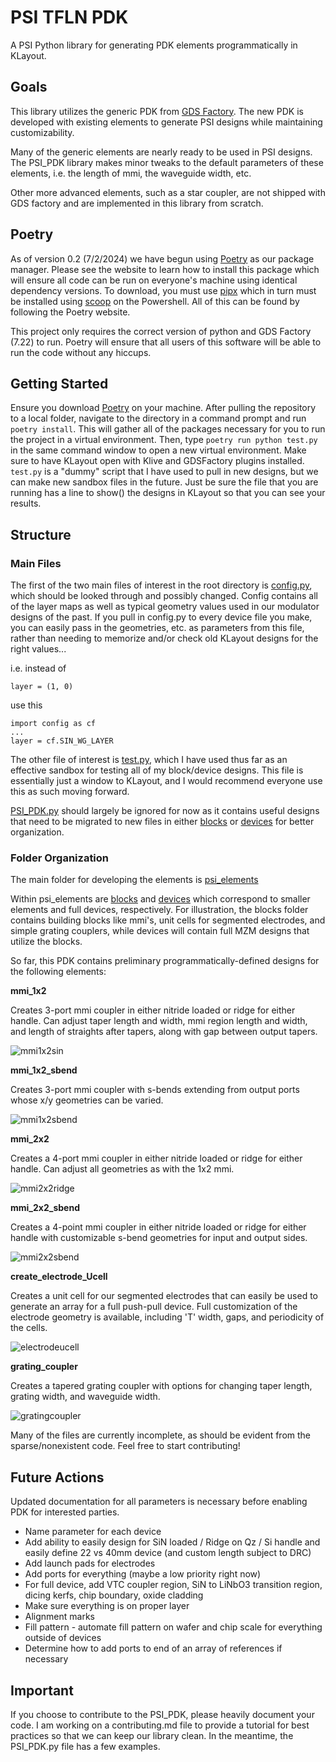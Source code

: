 # PSI TFLN PDK

A PSI Python library for generating PDK elements programmatically in KLayout.


## Goals

This library utilizes the generic PDK from [GDS Factory](https://gdsfactory.github.io/gdsfactory/index.html). The new PDK is developed with existing elements to generate PSI designs while maintaining customizability.

Many of the generic elements are nearly ready to be used in PSI designs. The PSI_PDK library makes minor tweaks to the default parameters of these elements, i.e. the length of mmi, the waveguide width, etc.

Other more advanced elements, such as a star coupler, are not shipped with GDS factory and are implemented in this library from scratch.

## Poetry

As of version 0.2 (7/2/2024) we have begun using [Poetry](https://python-poetry.org/docs/) as our package manager. Please see the website to learn how to install this package which will ensure all code can be run on everyone's machine using identical dependency versions. To download, you must use [pipx](https://pipx.pypa.io/stable/installation/) which in turn must be installed using [scoop](https://scoop.sh/) on the Powershell. All of this can be found by following the Poetry website.

This project only requires the correct version of python and GDS Factory (7.22) to run. Poetry will ensure that all users of this software will be able to run the code without any hiccups.

## Getting Started

Ensure you download [Poetry](https://python-poetry.org/docs/) on your machine. After pulling the repository to a local folder, navigate to the directory in a command prompt and run ``` poetry install ```. This will gather all of the packages necessary for you to run the project in a virtual environment. Then, type ``` poetry run python test.py ``` in the same command window to open a new virtual environment. Make sure to have KLayout open with Klive and GDSFactory plugins installed. ``` test.py ``` is a "dummy" script that I have used to pull in new designs, but we can make new sandbox files in the future. Just be sure the file that you are running has a line to show() the designs in KLayout so that you can see your results.

## Structure

### Main Files

The first of the two main files of interest in the root directory is [config.py](./config.py), which should be looked through and possibly changed. Config contains all of the layer maps as well as typical geometry values used in our modulator designs of the past. If you pull in config.py to every device file you make, you can easily pass in the geometries, etc. as parameters from this file, rather than needing to memorize and/or check old KLayout designs for the right values...  

i.e. instead of

``` layer = (1, 0) ```

use this

```
import config as cf
...
layer = cf.SIN_WG_LAYER
```

The other file of interest is [test.py](./test.py), which I have used thus far as an effective sandbox for testing all of my block/device designs. This file is essentially just a window to KLayout, and I would recommend everyone use this as such moving forward.

[PSI_PDK.py](./PSI_PDK.py) should largely be ignored for now as it contains useful designs that need to be migrated to new files in either [blocks](./psi_elements/blocks/) or [devices](./psi_elements/devices/) for better organization.

### Folder Organization

The main folder for developing the elements is [psi_elements](./psi_elements/)

Within psi_elements are [blocks](./psi_elements/blocks/) and [devices](./psi_elements/devices/) which correspond to smaller elements and full devices, respectively. For illustration, the blocks folder contains building blocks like mmi's, unit cells for segmented electrodes, and simple grating couplers, while devices will contain full MZM designs that utilize the blocks.

So far, this PDK contains preliminary programmatically-defined designs for the following elements:

**mmi_1x2**

Creates 3-port mmi coupler in either nitride loaded or ridge for either handle. Can adjust taper length and width, mmi region length and width, and length of straights after tapers, along with gap between output tapers.

![mmi1x2sin](./photos/mmi1x2.png)

**mmi_1x2_sbend**

Creates 3-port mmi coupler with s-bends extending from output ports whose x/y geometries can be varied.

![mmi1x2sbend](./photos/mmi_1x2_sbend.png)

**mmi_2x2**

Creates a 4-port mmi coupler in either nitride loaded or ridge for either handle. Can adjust all geometries as with the 1x2 mmi.

![mmi2x2ridge](./photos/mmi_2x2.png)

**mmi_2x2_sbend**

Creates a 4-point mmi coupler in either nitride loaded or ridge for either handle with customizable s-bend geometries for input and output sides.

![mmi2x2sbend](./photos/mmi_2x2_sbend.png)

**create_electrode_Ucell**

Creates a unit cell for our segmented electrodes that can easily be used to generate an array for a full push-pull device. Full customization of the electrode geometry is available, including 'T' width, gaps, and periodicity of the cells.

![electrodeucell](./photos/create_electrode_ucell.png)

**grating_coupler**

Creates a tapered grating coupler with options for changing taper length, grating width, and waveguide width.

![gratingcoupler](./photos/grating_coupler.png)


Many of the files are currently incomplete, as should be evident from the sparse/nonexistent code. Feel free to start contributing!


## Future Actions

Updated documentation for all parameters is necessary before enabling PDK for interested parties.

- Name parameter for each device
- Add ability to easily design for SiN loaded / Ridge on Qz / Si handle and easily define 22 vs 40mm device (and custom length subject to DRC)
- Add launch pads for electrodes
- Add ports for everything (maybe a low priority right now)
- For full device, add VTC coupler region, SiN to LiNbO3 transition region, dicing kerfs, chip boundary, oxide cladding
- Make sure everything is on proper layer
- Alignment marks
- Fill pattern - automate fill pattern on wafer and chip scale for everything outside of devices
- Determine how to add ports to end of an array of references if necessary


## Important

If you choose to contribute to the PSI_PDK, please heavily document your code. I am working on a contributing.md file to provide a tutorial for best practices so that we can keep our library clean. In the meantime, the PSI_PDK.py file has a few examples.

